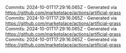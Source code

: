 Commits: 2024-10-01T17:29:16.065Z - Generated via https://github.com/marketplace/actions/artificial-grass
<br>
Commits: 2024-10-01T17:29:16.065Z - Generated via https://github.com/marketplace/actions/artificial-grass
<br>
Commits: 2024-10-01T17:29:16.065Z - Generated via https://github.com/marketplace/actions/artificial-grass
<br>
Commits: 2024-10-01T17:29:16.065Z - Generated via https://github.com/marketplace/actions/artificial-grass
<br>
